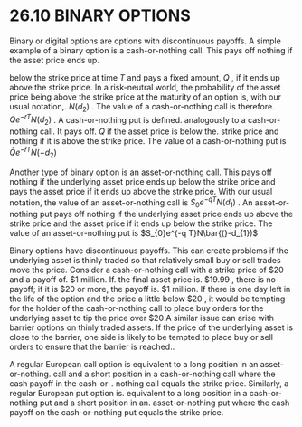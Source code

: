 # 26.10 BINARY OPTIONS  

Binary or digital options are options with discontinuous payoffs. A simple example of a binary option is a cash-or-nothing call. This pays off nothing if the asset price ends up.  

below the strike price at time $T$ and pays a fixed amount, $Q$ , if it ends up above the strike price. In a risk-neutral world, the probability of the asset price being above the strike price at the maturity of an option is, with our usual notation,. $N(d_{2})$ . The value of a cash-or-nothing call is therefore. $Q e^{-r T}N(d_{2})$ . A cash-or-nothing put is defined. analogously to a cash-or-nothing call. It pays off. $Q$ if the asset price is below the. strike price and nothing if it is above the strike price. The value of a cash-or-nothing put is $\bar{Q}e^{-r T}N(-d_{2})$  

Another type of binary option is an asset-or-nothing call. This pays off nothing if the underlying asset price ends up below the strike price and pays the asset price if it ends up above the strike price. With our usual notation, the value of an asset-or-nothing call is $S_{0}e^{-q T}N(d_{1})$ . An asset-or-nothing put pays off nothing if the underlying asset price ends up above the strike price and the asset price if it ends up below the strike price. The value of an asset-or-nothing put is $S_{0}e^{-q T}N\bar{(}-d_{1})$  

Binary options have discontinuous payoffs. This can create problems if the underlying asset is thinly traded so that relatively small buy or sell trades move the price. Consider a cash-or-nothing call with a strike price of $\$20$ and a payoff of. $\$1$ million. If. the final asset price is. $\$19.99$ , there is no payoff; if it is $\$20$ or more, the payoff is. $\$1$ million. If there is one day left in the life of the option and the price a little below $\$20$ , it would be tempting for the holder of the cash-or-nothing call to place buy orders for the underlying asset to tip the price over $\$20$ A similar issue can arise with barrier options on thinly traded assets. If the price of the underlying asset is close to the barrier, one side is likely to be tempted to place buy or sell orders to ensure that the barrier is reached..  

A regular European call option is equivalent to a long position in an asset-or-nothing. call and a short position in a cash-or-nothing call where the cash payoff in the cash-or-. nothing call equals the strike price. Similarly, a regular European put option is. equivalent to a long position in a cash-or-nothing put and a short position in an. asset-or-nothing put where the cash payoff on the cash-or-nothing put equals the strike price.  
